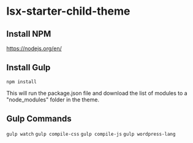 # lsx-starter-child-theme

## Install NPM
https://nodejs.org/en/

## Install Gulp
`npm install`

This will run the package.json file and download the list of modules to a "node_modules" folder in the theme.

## Gulp Commands
`gulp watch`
`gulp compile-css`
`gulp compile-js`
`gulp wordpress-lang`
